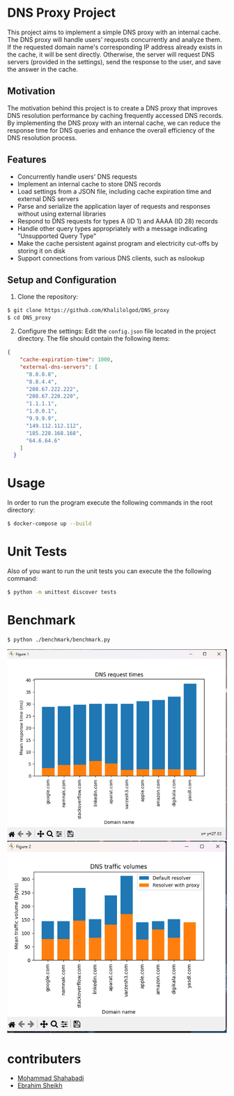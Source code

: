 # DNS Proxy Project

This project aims to implement a simple DNS proxy with an internal cache. The DNS proxy will handle users' requests concurrently and analyze them. If the requested domain name's corresponding IP address already exists in the cache, it will be sent directly. Otherwise, the server will request DNS servers (provided in the settings), send the response to the user, and save the answer in the cache.

## Motivation

The motivation behind this project is to create a DNS proxy that improves DNS resolution performance by caching frequently accessed DNS records. By implementing the DNS proxy with an internal cache, we can reduce the response time for DNS queries and enhance the overall efficiency of the DNS resolution process.

## Features

- Concurrently handle users' DNS requests
- Implement an internal cache to store DNS records
- Load settings from a JSON file, including cache expiration time and external DNS servers
- Parse and serialize the application layer of requests and responses without using external libraries
- Respond to DNS requests for types A (ID 1) and AAAA (ID 28) records
- Handle other query types appropriately with a message indicating "Unsupported Query Type"
- Make the cache persistent against program and electricity cut-offs by storing it on disk
- Support connections from various DNS clients, such as nslookup

## Setup and Configuration

1. Clone the repository:
```bash
$ git clone https://github.com/Khalilolgod/DNS_proxy
$ cd DNS_proxy
```
2. Configure the settings:
Edit the `config.json` file located in the project directory. The file should contain the following items:

```json
{
    "cache-expiration-time": 1000,
    "external-dns-servers": [
      "8.8.8.8",
      "8.8.4.4",
      "208.67.222.222",
      "208.67.220.220",
      "1.1.1.1",
      "1.0.0.1",
      "9.9.9.9",
      "149.112.112.112",
      "185.228.168.168",
      "64.6.64.6"
    ]
  }
  ```
  
  # Usage
  In order to run the program execute the following commands in the root directory:
  ```bash
  $ docker-compose up --build
  ```
  
 # Unit Tests
 Also of you want to run the unit tests you can execute the the following command:
 ```bash
 $ python -m unittest discover tests
 ```
 
  # Benchmark
 ```bash
 $ python ./benchmark/benchmark.py
 ```
 ![bench mark example](./assets/benchmark1.png) ![bench mark example](./assets/benchmark2.png)

 
# contributers
- [Mohammad Shahabadi](https://github.com/MrShadowKiller)
- [Ebrahim Sheikh](https://github.com/Khalilolgod)
  